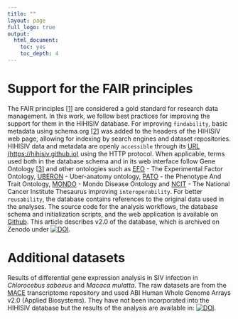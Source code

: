 ```yaml
---
title: ""
layout: page
full_logo: true
output:
  html_document:
    toc: yes
    toc_depth: 4
---
```


# Support for the FAIR principles

The FAIR principles [[1](https://www.nature.com/articles/sdata201618)] are considered a gold standard for research data management. In this work, we follow best practices for improving the support for them in the HIHISIV database. For improving `findability`, basic metadata using schema.org [[2](https://queue.acm.org/detail.cfm?id=2857276)] was added to the headers of the HIHISIV web page, allowing for indexing by search engines and dataset repositories. HIHISIV data and metadata are openly `accessible` through its [URL (https://hihisiv.github.io)](https://hihisiv.github.io) using the HTTP protocol. When applicable, terms used both in the database schema and in its web interface follow Gene Ontology [[3](https://www.nature.com/articles/ng0500_25)] and other ontologies such as [EFO](https://www.ebi.ac.uk/efo/) - The Experimental Factor Ontology, [UBERON](https://genomebiology.biomedcentral.com/articles/10.1186/gb-2012-13-1-r5) - Uber-anatomy ontology, [PATO](http://obofoundry.org/ontology/pato.html) - the Phenotype And Trait Ontology, [MONDO](https://mondo.monarchinitiative.org/) - Mondo Disease Ontology and [NCIT](https://obofoundry.org/ontology/ncit.html) - The National Cancer Institute Thesaurus improving `interoperability`. For better `reusability`, the database contains references to the original data used in the analyses. The source code for the analysis workflows, the database schema and initialization scripts, and the web application is available on [Github](https://github.com/quelopes/hihisiv). This article describes v2.0 of the database, which is archived on Zenodo under [![DOI](https://zenodo.org/badge/DOI/10.5281/zenodo.7093185.svg)](https://doi.org/10.5281/zenodo.7093185). 



# Additional datasets

Results of differential gene expression analysis in SIV infection in *Chlorocebus sabaeus* and *Macaca mulatta*.
The raw datasets are from the [MACE](http://mace.ihes.fr) transcriptome repository and used ABI Human Whole Genome Arrays v2.0 (Applied Biosystems). They have not been incorporated into the HIHISIV database but the results of the analysis are available in: 
[![DOI](https://zenodo.org/badge/DOI/10.5281/zenodo.8219165.svg)](https://doi.org/10.5281/zenodo.8219165).










